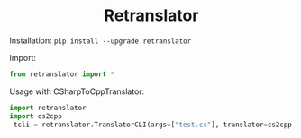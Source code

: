 <h1 align="center">Retranslator</h1>

 Installation: ```pip install --upgrade retranslator```

 Import:
```python
from retranslator import *
```
Usage with CSharpToCppTranslator:
```python
import retranslator
import cs2cpp
 tcli = retranslator.TranslatorCLI(args=["test.cs"], translator=cs2cpp.CSharpToCppTranslator, extension=".cpp")
```
